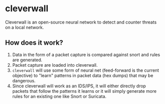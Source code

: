 cleverwall
==========
Cleverwall is an open-source neural network to detect and counter threats on a local network.

How does it work?
-----------------
1. Data in the form of a packet capture is compared against snort and rules are generated.
2. Packet capture are loaded into cleverwall.
3. `cleverwall` will use some form of neural net (feed-forward is the current objective) to "learn" patterns in packet data (hex dumps) that may be dangerous.
4. Since cleverwall will work as an IDS/IPS, it will either directly drop packets that follow the patterns it learns or it will simply generate more rules for an existing one like Snort or Suricata.
